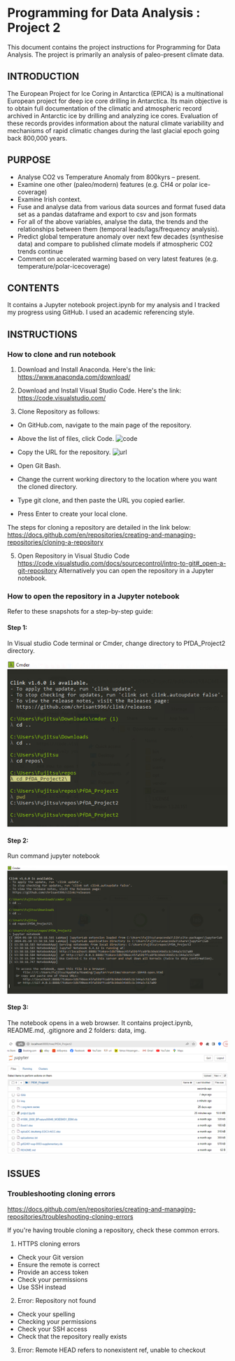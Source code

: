 # Programming for Data Analysis : Project 2
This document contains the project instructions for Programming for Data Analysis.
The project is primarily an analysis of paleo-present climate data.

## INTRODUCTION
The European Project for Ice Coring in Antarctica (EPICA) is a multinational European project for deep ice core drilling in Antarctica. Its main objective is to obtain full documentation of the climatic and atmospheric record archived in Antarctic ice by drilling and analyzing ice cores. Evaluation of these records provides information about the natural climate variability and mechanisms of rapid climatic changes during the last glacial epoch going back 800,000 years.

## PURPOSE
- Analyse CO2 vs Temperature Anomaly from 800kyrs – present.
- Examine one other (paleo/modern) features (e.g. CH4 or polar ice-coverage)
- Examine Irish context.
- Fuse and analyse data from various data sources and format fused data set as a pandas
dataframe and export to csv and json formats
- For all of the above variables, analyse the data, the trends and the relationships between
them (temporal leads/lags/frequency analysis).
- Predict global temperature anomaly over next few decades (synthesise data) and compare to
published climate models if atmospheric CO2 trends continue
- Comment on accelerated warming based on very latest features (e.g. temperature/polar-icecoverage)

## CONTENTS
It contains a Jupyter notebook project.ipynb for my analysis and I tracked my progress using GitHub.
I used an academic referencing style.

## INSTRUCTIONS
### How to clone and run notebook
1. Download and Install Anaconda. Here's the link:
https://www.anaconda.com/download/

2) Download and Install Visual Studio Code. Here's the link:
https://code.visualstudio.com/

3) Clone Repository as follows:
- On GitHub.com, navigate to the main page of the repository.
  
- Above the list of files, click Code.
  ![code](https://docs.github.com/assets/cb-14601/mw-1440/images/help/repository/code-button.webp)

- Copy the URL for the repository.
  ![url](https://docs.github.com/assets/cb-69468/mw-1440/images/help/repository/https-url-clone-cli.webp)
  
- Open Git Bash.
  
- Change the current working directory to the location where you want the cloned directory.
  
- Type git clone, and then paste the URL you copied earlier.
  
- Press Enter to create your local clone.
  
The steps for cloning a repository are detailed in the link below:
https://docs.github.com/en/repositories/creating-and-managing-repositories/cloning-a-repository

5) Open Repository in Visual Studio Code
https://code.visualstudio.com/docs/sourcecontrol/intro-to-git#_open-a-git-repository
Alternatively you can open the repository in a Jupyter notebook.

### How to open the repository in a Jupyter notebook

Refer to these snapshots for a step-by-step guide:

#### Step 1: 
In Visual studio Code terminal or Cmder, change directory to PfDA_Project2 directory.

![step_1](./img/cd.PNG)

#### Step 2: 
Run command jupyter notebook

![step_2](./img/cmder.PNG)

#### Step 3: 
The notebook opens in a web browser. It contains project.ipynb, README.md, .gitignore and 2 folders: data, img.

![step_3](./img/jupyter.PNG)

## ISSUES
### Troubleshooting cloning errors

https://docs.github.com/en/repositories/creating-and-managing-repositories/troubleshooting-cloning-errors

If you're having trouble cloning a repository, check these common errors.
1. HTTPS cloning errors
 - Check your Git version
 - Ensure the remote is correct
 - Provide an access token
 - Check your permissions
 - Use SSH instead
 
 2. Error: Repository not found
  - Check your spelling
  - Checking your permissions
  - Check your SSH access
  - Check that the repository really exists
  
 3. Error: Remote HEAD refers to nonexistent ref, unable to checkout
